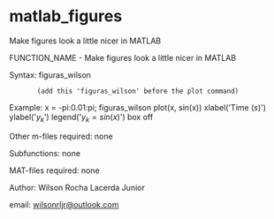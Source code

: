 # matlab_figures
Make figures look a little nicer in MATLAB


FUNCTION_NAME - Make figures look a little nicer in MATLAB


Syntax:   figuras_wilson

           (add this 'figuras_wilson' before the plot command)

Example: 
          x = -pi:0.01:pi;
          figuras_wilson
          plot(x, sin(x))
          xlabel('Time $(s)$')
          ylabel('$y_k$')
          legend('$y_k = sin(x)$')
          box off

Other m-files required: none

Subfunctions: none

MAT-files required: none

Author: Wilson Rocha Lacerda Junior

email: wilsonrljr@outlook.com
